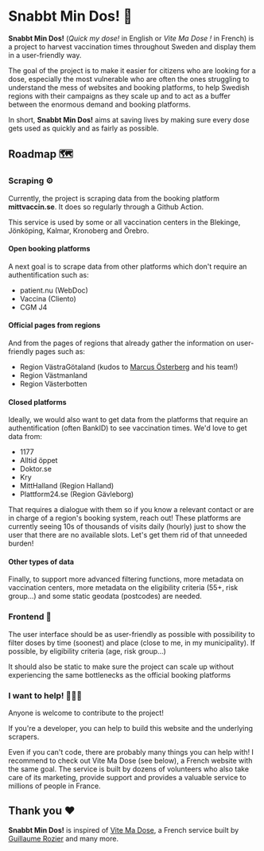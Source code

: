 # Snabbt Min Dos! 💉

**Snabbt Min Dos!** (*Quick my dose!* in English or *Vite Ma Dose !* in French) is a project to harvest vaccination times throughout Sweden and display them in a user-friendly way.

The goal of the project is to make it easier for citizens who are looking for a dose, especially the most vulnerable who are often the ones struggling to understand the mess of websites and booking platforms, to help Swedish regions with their campaigns as they scale up and to act as a buffer between the enormous demand and booking platforms.

In short, **Snabbt Min Dos!** aims at saving lives by making sure every dose gets used as quickly and as fairly as possible.

## Roadmap 🗺

### Scraping ⚙️

Currently, the project is scraping data from the booking platform **mittvaccin.se**. It does so regularly through a Github Action.

This service is used by some or all vaccination centers in the Blekinge, Jönköping, Kalmar, Kronoberg and Örebro.

#### Open booking platforms

A next goal is to scrape data from other platforms which don't require an authentification such as:
- patient.nu (WebDoc)
- Vaccina (Cliento)
- CGM J4

#### Official pages from regions

And from the pages of regions that already gather the information on user-friendly pages such as:
- Region VästraGötaland (kudos to [Marcus Österberg](https://github.com/marcusosterberg) and his team!)
- Region Västmanland
- Region Västerbotten

#### Closed platforms

Ideally, we would also want to get data from the platforms that require an authentification (often BankID) to see vaccination times. We'd love to get data from:
- 1177
- Alltid öppet
- Doktor.se
- Kry
- MittHalland (Region Halland)
- Plattform24.se (Region Gävleborg)

That requires a dialogue with them so if you know a relevant contact or are in charge of a region's booking system, reach out! These platforms are currently seeing 10s of thousands of visits daily (hourly) just to show the user that there are no available slots. Let's get them rid of that unneeded burden!

#### Other types of data

Finally, to support more advanced filtering functions, more metadata on vaccination centers, more metadata on the eligibility criteria (55+, risk group...) and some static geodata (postcodes) are needed.

### Frontend 🎨

The user interface should be as user-friendly as possible with possibility to filter doses by time (soonest) and place (close to me, in my municipality). If possible, by eligibility criteria (age, risk group...)

It should also be static to make sure the project can scale up without experiencing the same bottlenecks as the official booking platforms

### I want to help! 🙋🏾‍♀️

Anyone is welcome to contribute to the project!

If you're a developer, you can help to build this website and the underlying scrapers.

Even if you can't code, there are probably many things you can help with! I recommend to check out Vite Ma Dose (see below), a French website with the same goal. The service is built by dozens of volunteers who also take care of its marketing, provide support and provides a valuable service to millions of people in France.

## Thank you ♥️

**Snabbt Min Dos!** is inspired of [Vite Ma Dose](http://vitemadose.covidtracker.fr), a French service built by [Guillaume Rozier](https://twitter.com/GuillaumeRozier) and many more.
